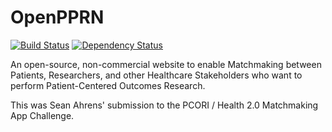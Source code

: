 # OpenPPRN

[![Build Status](https://travis-ci.org/openpprn/opn.svg?branch=master)](https://travis-ci.org/openpprn/opn)
[![Dependency Status](https://gemnasium.com/openpprn/opn.png)](https://gemnasium.com/openpprn/opn)

An open-source, non-commercial website to enable Matchmaking between Patients, Researchers, and other Healthcare Stakeholders who want to perform Patient-Centered Outcomes Research.

This was Sean Ahrens' submission to the PCORI / Health 2.0 Matchmaking App Challenge.

